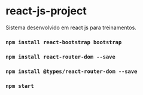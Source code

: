 # react-js-project
Sistema desenvolvido em react js para treinamentos.

### `npm install react-bootstrap bootstrap`
### `npm install react-router-dom --save`
### `npm install @types/react-router-dom --save`
### `npm start`
